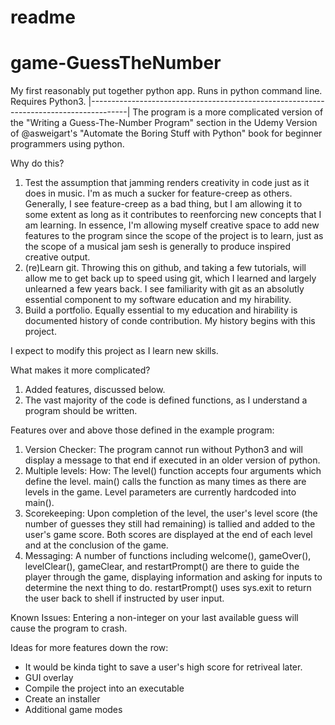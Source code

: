 # readme
# game-GuessTheNumber
My first reasonably put together python app. Runs in python command line.
Requires Python3.
|---------------------------------------------------------------------------------------|
The program is a more complicated version of the "Writing a Guess-The-Number Program"
section in the Udemy Version of @asweigart's "Automate the Boring Stuff with Python"
book for beginner programmers using python.

Why do this?
1. Test the assumption that jamming renders creativity in code just as it does in music.
	I'm as much a sucker for feature-creep as others. Generally, I see feature-creep as
	a bad thing, but I am allowing it to some extent as long as it contributes to reenforcing
	new concepts that I am learning. In essence, I'm allowing myself creative space to add new
	features to the program since the scope of the project is to learn, just as the scope of a
	musical jam sesh is generally to produce inspired creative output.
2. (re)Learn git.
	Throwing this on github, and taking a few tutorials, will allow me to get back up to speed
	using git, which I learned and largely unlearned a few years back. I see familiarity with
	git as an absolutly essential component to my software education and my hirability.
3. Build a portfolio.
	Equally essential to my education and hirability is documented history of conde contribution.
	My history begins with this project.

I expect to modify this project as I learn new skills.

What makes it more complicated?
1. Added features, discussed below.
2. The vast majority of the code is defined functions, as I understand a program should be written.

Features over and above those defined in the example program:
1. Version Checker:
	The program cannot run without Python3 and will display a message to that end if executed in an older
	version of python.
2. Multiple levels:
	How: The level() function accepts four arguments which define the level. main() calls the function as
	many times as there are levels in the game. Level parameters are currently hardcoded into main().
3. Scorekeeping:
	Upon completion of the level, the user's level score (the number of guesses they still had remaining)
	is tallied and added to the user's game score. Both scores are displayed at the end of each level and
	at the conclusion of the game.
4. Messaging:
	A number of functions including welcome(), gameOver(), levelClear(), gameClear, and restartPrompt() are
	there to guide the player through the game, displaying information and asking for inputs to determine the
	next thing to do. restartPrompt() uses sys.exit to return the user back to shell if instructed by user input.
	
Known Issues:
	Entering a non-integer on your last available guess will cause the program to crash.

Ideas for more features down the row:
 - It would be kinda tight to save a user's high score for retriveal later.
 - GUI overlay
 - Compile the project into an executable
 - Create an installer
 - Additional game modes
